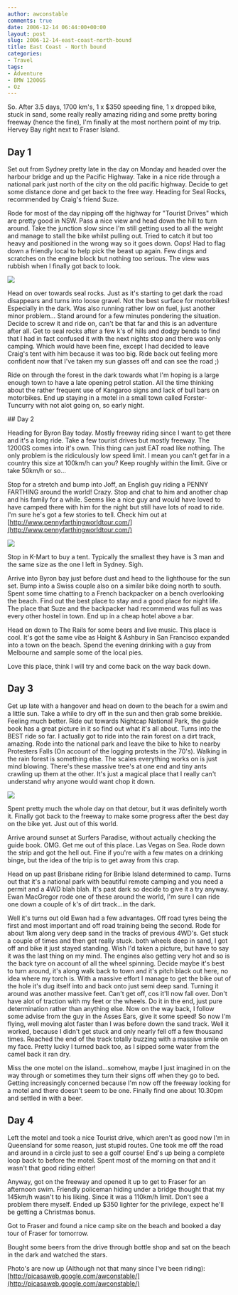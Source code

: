 ```yaml
---
author: awconstable
comments: true
date: 2006-12-14 06:44:00+00:00
layout: post
slug: 2006-12-14-east-coast-north-bound
title: East Coast - North bound
categories:
- Travel
tags:
- Adventure
- BMW 1200GS
- Oz
---
```


So. After 3.5 days, 1700 km's, 1 x $350 speeding fine, 1 x dropped bike, stuck in sand, some really really amazing riding and some pretty boring freeway (hence the fine), I'm finally at the most northern point of my trip. Hervey Bay right next to Fraser Island.

## Day 1

Set out from Sydney pretty late in the day on Monday and headed over the harbour bridge and up the Pacific Highway. Take in a nice ride through a national park just north of the city on the old pacific highway. Decide to get some distance done and get back to the free way. Heading for Seal Rocks, recommended by Craig's friend Suze.

Rode for most of the day nipping off the highway for "Tourist Drives" which are pretty good in NSW. Pass a nice view and head down the hill to turn around. Take the junction slow since I'm still getting used to all the weight and manage to stall the bike whilst pulling out. Tried to catch it but too heavy and positioned in the wrong way so it goes down. Oops! Had to flag down a friendly local to help pick the beast up again. Few dings and scratches on the engine block but nothing too serious. The view was rubbish when I finally got back to look.

![](http://lh6.google.com.au/image/awconstable/RYclWGnesRI/AAAAAAAAAx4/VZK_xltgLLs/s288/IMG_1676.jpg)

Head on over towards seal rocks. Just as it's starting to get dark the road disappears and turns into loose gravel. Not the best surface for motorbikes! Especially in the dark. Was also running rather low on fuel, just another minor problem... Stand around for a few minutes pondering the situation. Decide to screw it and ride on, can't be that far and this is an adventure after all. Get to seal rocks after a few k's of hills and dodgy bends to find that I had in fact confused it with the next nights stop and there was only camping. Which would have been fine, except I had decided to leave Craig's tent with him because it was too big.
Ride back out feeling more confident now that I've taken my sun glasses off and can see the road ;)

Ride on through the forest in the dark towards what I'm hoping is a large enough town to have a late opening petrol station. All the time thinking about the rather frequent use of Kangaroo signs and lack of bull bars on motorbikes.
End up staying in a motel in a small town called Forster-Tuncurry with not alot going on, so early night.

## Day 2

Heading for Byron Bay today. Mostly freeway riding since I want to get there and it's a long ride. Take a few tourist drives but mostly freeway. The 1200GS comes into it's own. This thing can just EAT road like nothing. The only problem is the ridiculously low speed limit. I mean you can't get far in a country this size at 100km/h can you? Keep roughly within the limit. Give or take 50km/h or so...

Stop for a stretch and bump into Joff, an English guy riding a PENNY FARTHING around the world! Crazy. Stop and chat to him and another chap and his family for a while. Seems like a nice guy and would have loved to have camped there with him for the night but still have lots of road to ride. I'm sure he's got a few stories to tell. Check him out at [http://www.pennyfarthingworldtour.com/](http://www.pennyfarthingworldtour.com/)

![](http://lh4.google.com.au/image/awconstable/RYcc-mneq6I/AAAAAAAAAnI/D9KIg6R8neI/s288/IMG_1590.jpg)

Stop in K-Mart to buy a tent. Typically the smallest they have is 3 man and the same size as the one I left in Sydney. Sigh.

Arrive into Byron bay just before dust and head to the lighthouse for the sun set. Bump into a Swiss couple also on a similar bike doing north to south. Spent some time chatting to a French backpacker on a bench overlooking the beach. Find out the best place to stay and a good place for night life. The place that Suze and the backpacker had recommend was full as was every other hostel in town. End up in a cheap hotel above a bar.

Head on down to The Rails for some beers and live music. This place is cool. It's got the same vibe as Haight & Ashbury in San Francisco expanded into a town on the beach. Spend the evening drinking with a guy from Melbourne and sample some of the local pies.

Love this place, think I will try and come back on the way back down.

## Day 3

Get up late with a hangover and head on down to the beach for a swim and a little sun. Take a while to dry off in the sun and then grab some brekkie. Feeling much better.
Ride out towards Nightcap National Park, the guide book has a great picture in it so find out what it's all about. Turns into the BEST ride so far. I actually got to ride into the rain forest on a dirt track, amazing. Rode into the national park and leave the bike to hike to nearby Protesters Falls (On account of the logging protests in the 70's). Walking in the rain forest is something else. The scales everything works on is just mind blowing. There's these massive tree's at one end and tiny ants crawling up them at the other. It's just a magical place that I really can't understand why anyone would want chop it down.

![](http://lh4.google.com.au/image/awconstable/RYcdcmnerBI/AAAAAAAAAoA/raGIqKk4Frs/s288/IMG_1597.jpg)

Spent pretty much the whole day on that detour, but it was definitely worth it. Finally got back to the freeway to make some progress after the best day on the bike yet. Just out of this world.

Arrive around sunset at Surfers Paradise, without actually checking the guide book. OMG. Get me out of this place. Las Vegas on Sea. Rode down the strip and got the hell out. Fine if you're with a few mates on a drinking binge, but the idea of the trip is to get away from this crap.

Head on up past Brisbane riding for Bribie Island determined to camp.
Turns out that it's a national park with beautiful remote camping and you need a permit and a 4WD blah blah. It's past dark so decide to give it a try anyway. Ewan MacGregor rode one of these around the world, I'm sure I can ride one down a couple of k's of dirt track...in the dark.

Well it's turns out old Ewan had a few advantages. Off road tyres being the first and most important and off road training being the second. Rode for about 1km along very deep sand in the tracks of previous 4WD's. Get stuck a couple of times and then get really stuck. both wheels deep in sand, I got off and bike it just stayed standing. Wish I'd taken a picture, but have to say it was the last thing on my mind. The engines also getting very hot and so is the back tyre on account of all the wheel spinning. Decide maybe it's best to turn around, it's along walk back to town and it's pitch black out here, no idea where my torch is. With a massive effort I manage to get the bike out of the hole it's dug itself into and back onto just semi deep sand. Turning it around was another massive feet. Can't get off, cos it'll now fall over. Don't have alot of traction with my feet or the wheels. Do it in the end, just pure determination rather than anything else. Now on the way back, I follow some advise from the guy in the Asses Ears, give it some speed! So now I'm flying, well moving alot faster than I was before down the sand track. Well it worked, because I didn't get stuck and only nearly fell off a few thousand times. Reached the end of the track totally buzzing with a massive smile on my face.
Pretty lucky I turned back too, as I sipped some water from the camel back it ran dry.

Miss the one motel on the island...somehow, maybe I just imagined in on the way through or sometimes they turn their signs off when they go to bed. Getting increasingly concerned because I'm now off the freeway looking for a motel and there doesn't seem to be one. Finally find one about 10.30pm and settled in with a beer.

## Day 4

Left the motel and took a nice Tourist drive, which aren't as good now I'm in Queensland for some reason, just stupid routes. One took me off the road and around in a circle just to see a golf course! End's up being a complete loop back to before the motel. Spent most of the morning on that and it wasn't that good riding either!

Anyway, got on the freeway and opened it up to get to Fraser for an afternoon swim. Friendly policeman hiding under a bridge thought that my 145km/h wasn't to his liking. Since it was a 110km/h limit. Don't see a problem there myself. Ended up $350 lighter for the privilege, expect he'll be getting a Christmas bonus.

Got to Fraser and found a nice camp site on the beach and booked a day tour of Fraser for tomorrow.

Bought some beers from the drive through bottle shop and sat on the beach in the dark and watched the stars.

Photo's are now up (Although not that many since I've been riding): [http://picasaweb.google.com/awconstable/](http://picasaweb.google.com/awconstable/)
